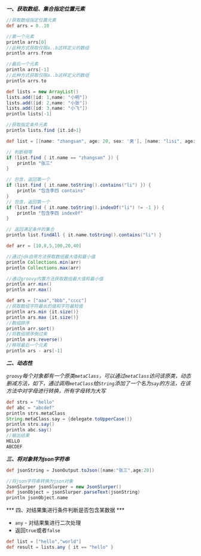 ***一、获取数组、集合指定位置元素***
~~~groovy
//获取数组指定位置元素
def arrs = 0..10

//第一个元素
println arrs[0]
//此种方式获取仅限a..b这样定义的数组
println arrs.from

//最后一个元素
println arrs[-1]
//此种方式获取仅限a..b这样定义的数组
println arrs.to

def lists = new ArrayList()
lists.add([id: 1,name: "小明"])
lists.add([id: 2,name: "小张"])
lists.add([id: 3,name: "小飞"])
println lists[-1]
~~~

~~~groovy
//获取指定条件元素
println lists.find {it.id>1}

def list = [[name: "zhangsan", age: 20, sex: '男'], [name: "lisi", age: 20, sex: '男'], [name: "liwu", age: 20, sex: '男']]

// 判断相等
if (list.find { it.name == "zhangsan" }) {
    println "张三"
}

// 包含，返回第一个
if (list.find { it.name.toString().contains("li") }) {
    println "包含李四 contains"
}
// 包含，返回第一个
if (list.find { it.name.toString().indexOf("li") != -1 }) {
    println "包含李四 indexOf"
}

// 返回满足条件的集合
println list.findAll { it.name.toString().contains("li") }

def arr = [10,8,5,100,20,40]

//通过jdk自带方法获取数组最大值和最小值
println Collections.min(arr)
println Collections.max(arr)

//通过groovy内置方法获取数组最大值和最小值
println arr.min()
println arr.max()

def ars = ["aaa","bbb","cccc"]
//获取数组字符最长的值和字符最短值
println ars.min {it.size()}
println ars.max {it.size()}
//数组排序
println arr.sort()
//将数组顺序倒过来
println ars.reverse()
//移除最后一个元素
println ars - ars[-1]
~~~

***二、动态性***

*`groovy`每个对象都有一个原类`metaClass`，可以通过`metaClass`访问该原类，动态删减方法，如下，通过调用`metaClass`给`String`添加了一个名为`say`的方法，在该方法中对字母进行转换，所有字母转为大写*

~~~groovy
def strs = "hello"
def abc = "abcdef"
println strs.metaClass
String.metaClass.say = {delegate.toUpperCase()}
println strs.say()
println abc.say()
//输出结果
HELLO
ABCDEF
~~~

***三、将对象转为json字符串***

~~~groovy
def jsonString = JsonOutput.toJson([name:"张三",age:20])

//将json字符串转换为json对象
JsonSlurper jsonSlurper = new JsonSlurper()
def jsonObject = jsonSlurper.parseText(jsonString)
println jsonObject.name
~~~

*** 四、对结果集进行条件判断是否包含某数据 ***
* `any` - 对结果集进行二次处理
* 返回`true`或者`false`

```groovy
def list = ["hello","world"]
def result = lists.any { it == "hello" }
```

